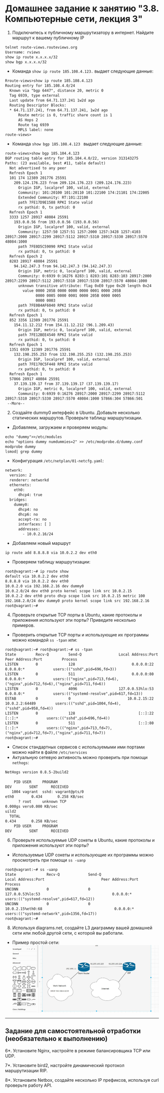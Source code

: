 # Домашнее задание к занятию "3.8. Компьютерные сети, лекция 3"

1. Подключитесь к публичному маршрутизатору в интернет. Найдите маршрут к вашему публичному IP
```
telnet route-views.routeviews.org
Username: rviews
show ip route x.x.x.x/32
show bgp x.x.x.x/32
```
* Команда `show ip route 185.108.4.123.` выдает следующие данные:</br>
```commandline
Rroute-views>show ip route 185.108.4.123
Routing entry for 185.108.4.0/24
  Known via "bgp 6447", distance 20, metric 0
  Tag 6939, type external
  Last update from 64.71.137.241 1w2d ago
  Routing Descriptor Blocks:
  * 64.71.137.241, from 64.71.137.241, 1w2d ago
      Route metric is 0, traffic share count is 1
      AS Hops 2
      Route tag 6939
      MPLS label: none
route-views>
```
* Команда `show bgp 185.108.4.123 ` выдает следующие данные: </br>
```commandline
route-views>show bgp 185.104.4.123
BGP routing table entry for 185.104.4.0/22, version 313143275
Paths: (23 available, best #11, table default)
  Not advertised to any peer
  Refresh Epoch 1
  101 174 12389 201776 25591
    209.124.176.223 from 209.124.176.223 (209.124.176.223)
      Origin IGP, localpref 100, valid, external
      Community: 101:20100 101:20110 101:22100 174:21101 174:22005
      Extended Community: RT:101:22100
      path 7FE17D9E1588 RPKI State valid
      rx pathid: 0, tx pathid: 0
  Refresh Epoch 1
  3333 1257 28917 48084 25591
    193.0.0.56 from 193.0.0.56 (193.0.0.56)
      Origin IGP, localpref 100, valid, external
      Community: 1257:50 1257:51 1257:2000 1257:3428 1257:4103 28917:2000 28917:2299 28917:5112 28917:5310 28917:5330 28917:5570 48084:1000
      path 7FE0D5C59090 RPKI State valid
      rx pathid: 0, tx pathid: 0
  Refresh Epoch 2
  8283 28917 48084 25591
    94.142.247.3 from 94.142.247.3 (94.142.247.3)
      Origin IGP, metric 0, localpref 100, valid, external
      Community: 0:6939 0:16276 8283:1 8283:101 8283:103 28917:2000 28917:2299 28917:5112 28917:5310 28917:5330 28917:5570 48084:1000
      unknown transitive attribute: flag 0xE0 type 0x20 length 0x24
        value 0000 205B 0000 0000 0000 0001 0000 205B
              0000 0005 0000 0001 0000 205B 0000 0005
              0000 0003
      path 7FE0B4AF6040 RPKI State valid
      rx pathid: 0, tx pathid: 0
  Refresh Epoch 1
  852 3356 12389 201776 25591
    154.11.12.212 from 154.11.12.212 (96.1.209.43)
      Origin IGP, metric 0, localpref 100, valid, external
      path 7FE12BEE4540 RPKI State valid
      rx pathid: 0, tx pathid: 0
  Refresh Epoch 1
  1351 6939 12389 201776 25591
    132.198.255.253 from 132.198.255.253 (132.198.255.253)
      Origin IGP, localpref 100, valid, external
      path 7FE170C5F448 RPKI State valid
      rx pathid: 0, tx pathid: 0
  Refresh Epoch 1
  57866 28917 48084 25591
    37.139.139.17 from 37.139.139.17 (37.139.139.17)
      Origin IGP, metric 0, localpref 100, valid, external
      Community: 0:6939 0:16276 28917:2000 28917:2299 28917:5112 28917:5310 28917:5330 28917:5570 48084:1000 57866:304 57866:501
 --More--
```
2. Создайте dummy0 интерфейс в Ubuntu. Добавьте несколько статических маршрутов. Проверьте таблицу маршрутизации.
* Добавляем, загружаем и проверяем модуль: </br>
```commandline
echo "dummy">>/etc/modules
echo "options dummy numdummies=2" >> /etc/modprobe.d/dummy.conf
modprobe dummy
lsmod| grep dummy
```
* Конфигурация `/etc/netplan/01-netcfg.yaml`:
```commandline
network:
  version: 2
  renderer: networkd
  ethernets:
    eth0:
      dhcp4: true
  bridges:
    dummy0:
      dhcp4: no
      dhcp6: no
      accept-ra: no
      interfaces: [ ]
      addresses:
        - 10.0.2.16/24
```
* Добавляем новый маршрут
```commandline
ip route add 8.8.8.8 via 10.0.2.2 dev eth0
```

* Проверяем таблицу маршрутизации: </br>
```commandline
root@vagrant:~# ip route show
default via 10.0.2.2 dev eth0
8.8.8.8 via 10.0.2.2 dev eth0
10.0.2.0 via 192.168.2.16 dev dummy0
10.0.2.0/24 dev eth0 proto kernel scope link src 10.0.2.15
10.0.2.2 dev eth0 proto dhcp scope link src 10.0.2.15 metric 100
192.168.2.0/24 dev dummy0 proto kernel scope link src 192.168.2.16
root@vagrant:~#

```

4. Проверьте открытые TCP порты в Ubuntu, какие протоколы и приложения используют эти порты? Приведите несколько примеров.
* Проверить открытые TCP порты и использующие их программы можно командой `ss -tpan` или: </br>
```commandline
root@vagrant:~# root@vagrant:~# ss -tpan
State         Recv-Q         Send-Q                 Local Address:Port                 Peer Address:Port         Process
LISTEN        0              128                          0.0.0.0:22                        0.0.0.0:*             users:(("sshd",pid=696,fd=3))
LISTEN        0              511                          0.0.0.0:80                        0.0.0.0:*             users:(("nginx",pid=713,fd=6),("nginx",pid=712,fd=6),("nginx",pid=711,fd=6))
LISTEN        0              4096                   127.0.0.53%lo:53                        0.0.0.0:*             users:(("systemd-resolve",pid=617,fd=13))
ESTAB         0              0                          10.0.2.15:22                       10.0.2.2:64489         users:(("sshd",pid=1004,fd=4),("sshd",pid=958,fd=4))
LISTEN        0              128                             [::]:22                           [::]:*             users:(("sshd",pid=696,fd=4))
LISTEN        0              511                             [::]:80                           [::]:*             users:(("nginx",pid=713,fd=7),("nginx",pid=712,fd=7),("nginx",pid=711,fd=7))
root@vagrant:~#
```
* Список стандартных сервисов с используемыми ими портами можно найти в файле `/etc/services`
* Актуальную сетевую активность можно проверить при помощи `nethogs`: </br>
```commandline
NetHogs version 0.8.5-2build2

    PID USER     PROGRAM                                                     DEV        SENT      RECEIVED       
   1004 vagrant  sshd: vagrant@pts/0                                         eth0        0.434       0.258 KB/sec
      ? root     unknown TCP                                                             0.000gs vers0.000 KB/sec
uild2
  TOTAL                                                                                  0.434       0.258 KB/sec
    PID USER     PROGRAM                                                     DEV        SENT      RECEIVED       
```

6. Проверьте используемые UDP сокеты в Ubuntu, какие протоколы и приложения используют эти порты?
* Используемые UDP сокеты и использующие их программы можно просмотреть при помощи `ss -uanp`</br>
```commandline
root@vagrant:~# ss -uanp
State              Recv-Q             Send-Q                          Local Address:Port                          Peer Address:Port             Process
UNCONN             0                  0                               127.0.0.53%lo:53                                 0.0.0.0:*                 users:(("systemd-resolve",pid=617,fd=12))
UNCONN             0                  0                              10.0.2.15%eth0:68                                 0.0.0.0:*                 users:(("systemd-network",pid=1356,fd=17))
root@vagrant:~#
```
8. Используя diagrams.net, создайте L3 диаграмму вашей домашней сети или любой другой сети, с которой вы работали. 
* Пример простой сети: </br>
![diagram](img/diagram.JPG)
 ---
## Задание для самостоятельной отработки (необязательно к выполнению)

6*. Установите Nginx, настройте в режиме балансировщика TCP или UDP.

7*. Установите bird2, настройте динамический протокол маршрутизации RIP.

8*. Установите Netbox, создайте несколько IP префиксов, используя curl проверьте работу API.

